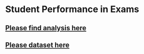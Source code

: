 # Student Performance in Exams

## [Please find analysis here](https://github.com/marcusdasilva96/StudentPerformance/blob/master/Final_Project_Student_Performance_in_Exams.ipynb)

## [Please dataset here](https://github.com/marcusdasilva96/StudentPerformance/blob/master/StudentsPerformance.csv)
